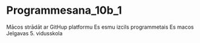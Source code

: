 # Programmesana_10b_1
Mācos strādāt ar GitHup platformu 
Es esmu izcils programmetais 
Es macos Jelgavas 5. vidusskola 
